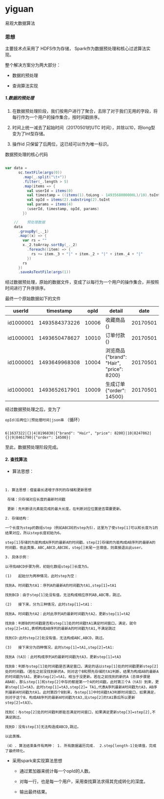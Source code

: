 # yiguan
易观大数据算法
### 思想  

主要技术点采用了 HDFS作为存储， Spark作为数据预处理和核心过滤算法实现。

整个解决方案分为两大部分：  

+ 数据的预处理  

+ 查询算法实现  

##### 1.数据的预处理  

1. 在数据预处理阶段，我们按用户进行了聚合，去除了对于我们无用的字段，将每行作为一个用户的操作集合，按时间戳排序。

2. 时间上统一减去了起始时间（20170501的UTC 时间），并除以10，将long型变为了Int型存储。

3. 操作id 只保留了后两位，这已经可以作为唯一标识。  



数据预处理的核心代码  

```scala

var data =
      sc.textFile(args(0))
        .map(_.split("\t+"))
        .filter(_.length > 5)
        .map(items => {
          val userId = items(0)
          val timestamp = ((items(1).toLong - 1493568000000L)/10).toInt
          val opId = items(2).substring(2).toInt
          val params = items(4)
          (userId, timestamp, opId, params)
        })

    //    预处理数据
    data
      .groupBy(_._1)
      .map((x) => {
        var rs = ""
        x._2.toArray.sortBy(_._2)
          .foreach((item) => {
            rs += item._3 + "|" + item._2 + "|" + item._4 + "|"
          })
        rs
      })
      .saveAsTextFile(args(1))
```  

经过数据预处理，原始的数据文件，变成了以每行为一个用户的操作集合，并按照时间进行了升序排序。  

最终一个原始数据如下的文件  

|userId|timestamp|opId|detail|date|  
|--------|--------------|-----|-------|------|  
|id1000001| 1493584373226| 10006 |收藏商品	{}| 20170501  
|id1000001	|1493650478627	|10010	|订单付款	{}	|20170501  
|id1000001	|1493649968308	|10004	|浏览商品	{"brand": "Hair", "price": 8200}|	20170501  
|id1000001	|1493652617901	|10009	|生成订单	{"order": 14500}	|20170501  


经过数据预处理之后，变为了    

`opId(后两位)|预处理时间|json串` （循环）

```

6|1637322|{}|4|8196830|{"brand": "Hair", "price": 8200}|10|8247862|{}|9|8461790|{"order": 14500}|

```  



至此，数据预处理阶段完成。  



#### 2. 查找算法  

+ 算法思想：  

```


1. 算法思想：借鉴最长递增子序列的存储和更新思想

 存储：只存储对应长度的最新时间戳

 更新：先判断该元素能完成的最大长度，在判断对应位置是否需要更新。

2. 存储结构：

一个长度为step的数组step（例如ABCDE的step为5），这里为了使step[1]可以和长度为1的结果对应，所以step长度初始为6。

step[1]存储的为能构成A序列的最新A的时间戳，step[2]存储的为能构成AB序列的最新A的时间戳，依此类推，ABC,ABCD,ABCDE，step[]末尾一旦填值，则直接退出此user。

3. 具体示例：

以寻找ABCD步骤为例，初始化数组step[]长度为5。

(1)   起始分为两种情况，此时step为空：

找到A，时间戳为tA1：序列A的最新A的时间戳为tA1,step[1]=tA1

找到BCD：由于step[1]处没有值，无法构成相应序列AB,ABC等，跳过。

(2)   接下来，分为三种情况，此时step[1]=tA1：

找到A，时间戳为tA2：此时此序列A的最新时间戳为tA2，更新step[1]=tA2

找到B：判断B的时间戳是否和step[1]处的时间戳tA1满足时间窗口，满足，就令step[2]=tA1,表明构成AB序列的最新A的时间戳为tA1,不满足跳过

找到CD:此时step[2]处没有值，无法构成ABC,ABCD，跳过。

(3)   接下来分为四种情况，此时step[1]=tA1,step[2]=tA1:

找到A（tA3）：此时构成序列A的最新时间戳为tA3，更新step[1]=tA3

找到B：判断与step[1]处时间戳是否满足窗口，满足的话以step[1]处的时间戳更新step[2]处的时间戳。（若在之前没找到新的A，则对这个B和预先存储的tA1判断，结果为构成AB的最新A的时间戳为tA1，更新step[2]=tA1，相当于没更新。若在之前找到的新的A（总体步骤是ABAB），那么step[1]和step[2]中存的都是第一个A的时间戳，此时第三个A（tA3）到来，更新step[1]=tA3，此时step[1]=tA3,step[2]= TA1,代表A序列最新A时间戳为tA3，AB序列最新A时间戳为tA1。此时第四个B到来，与step[1]中时间戳tA3判断时间窗口，如果满足，则对于这个B，构成AB序列的最新A时间戳为tA3,比step[2]的tA1靠后所以更新step[2]=tA3）。

找到C：与step[2]处的时间戳判断能否满足时间窗口，如果满足更新step[3]=step[2],不满足跳过。

找到D：没有step[3]无法构造成ABCD,跳过。

以此类推。  

（4）. 算法结束条件有两种： 1. 所有数据遍历完成.  2.step[length-1]处填值，完成了最终转化。  

```  

+ 采用spark来实现算法思想   

  - 通过累加器来统计每一个opId的人数。  

  - 对每一行，也是每一个用户，采用查找算法求得其完成转化的深度。

  - 输出最终结果。
